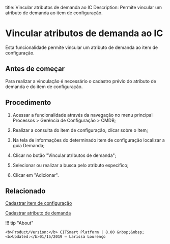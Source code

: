 title: Vincular atributos de demanda ao IC
Description: Permite vincular um atributo de demanda ao item de configuração.
# Vincular atributos de demanda ao IC

Esta funcionalidade permite vincular um atributo de demanda ao item de configuração.

Antes de começar
--------------------

Para realizar a vinculação é necessário o cadastro prévio do atributo de demanda
e do item de configuração.

Procedimento
----------------

1.  Acessar a funcionalidade através da navegação no menu principal Processos \>
    Gerência de Configuração \> CMDB;

2.  Realizar a consulta do item de configuração, clicar sobre o item;

3.  Na tela de informações do determinado item de configuração localizar a guia
    Demanda;

4.  Clicar no botão "Vincular atributos de demanda";

5.  Selecionar ou realizar a busca pelo atributo específico;

6.  Clicar em "Adicionar".

Relacionado
----------------

[Cadastrar item de configuração](/pt-br/citsmart-platform-8/processes/configuration/use/register-CI.html)

[Cadastrar atributo de demanda](/pt-br/citsmart-platform-8/processes/demand/use/register-demand-attribute.html)

!!! tip "About"

    <b>Product/Version:</b> CITSmart Platform | 8.00 &nbsp;&nbsp;
    <b>Updated:</b>01/15/2019 – Larissa Lourenço

